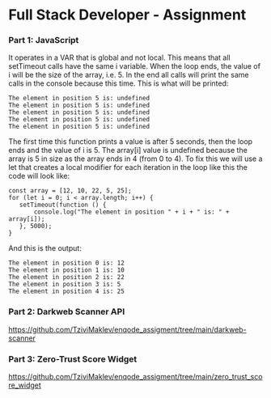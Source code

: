 # Full Stack Developer - Assignment


### Part 1: JavaScript




It operates in a VAR that is global and not local.
This means that all setTimeout calls have the same i variable.
When the loop ends, the value of i will be the size of the array, i.e. 5.
In the end all calls will print the same calls in the console because this time.
This is what will be printed:
 ```
The element in position 5 is: undefined
The element in position 5 is: undefined
The element in position 5 is: undefined
The element in position 5 is: undefined
The element in position 5 is: undefined
 ```

The first time this function prints a value is after 5 seconds, then the loop ends and the value of i is 5.
The array[i] value is undefined because the array is 5 in size as the array ends in 4 (from 0 to 4).
To fix this we will use a let that creates a local modifier for each iteration in the loop like this the code will look like:


 ```
const array = [12, 10, 22, 5, 25];
for (let i = 0; i < array.length; i++) {
    setTimeout(function () {
        console.log("The element in position " + i + " is: " + array[i]);
    }, 5000);
}
 ```



And this is the output:
 ```
The element in position 0 is: 12
The element in position 1 is: 10
The element in position 2 is: 22
The element in position 3 is: 5
The element in position 4 is: 25
 ```

### Part 2: Darkweb Scanner API

https://github.com/TziviMaklev/enqode_assigment/tree/main/darkweb-scanner

### Part 3: Zero-Trust Score Widget
https://github.com/TziviMaklev/enqode_assigment/tree/main/zero_trust_score_widget

 
